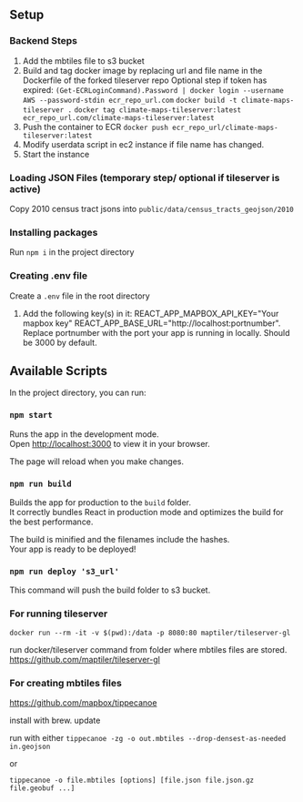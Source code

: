 ## Setup

### Backend Steps
1. Add the mbtiles file to s3 bucket
2. Build and tag docker image by replacing url and file name in the Dockerfile of the forked tileserver repo
    Optional step if token has expired: `(Get-ECRLoginCommand).Password | docker login --username AWS --password-stdin ecr_repo_url.com`
    `docker build -t climate-maps-tileserver .`
    `docker tag climate-maps-tileserver:latest ecr_repo_url.com/climate-maps-tileserver:latest`
3. Push the container to ECR
    `docker push ecr_repo_url/climate-maps-tileserver:latest`
4. Modify userdata script in ec2 instance if file name has changed.
5. Start the instance

### Loading JSON Files (temporary step/ optional if tileserver is active)

Copy 2010 census tract jsons into `public/data/census_tracts_geojson/2010` 
### Installing packages

Run `npm i` in the project directory

### Creating .env file

Create a `.env` file in the root directory
 1. Add the following key(s) in it:
    REACT_APP_MAPBOX_API_KEY="Your mapbox key"
    REACT_APP_BASE_URL="http://localhost:portnumber". Replace portnumber with the port your app is running in locally. Should be 3000 by default.

## Available Scripts

In the project directory, you can run:

### `npm start`

Runs the app in the development mode.\
Open [http://localhost:3000](http://localhost:3000) to view it in your browser.

The page will reload when you make changes.

### `npm run build`

Builds the app for production to the `build` folder.\
It correctly bundles React in production mode and optimizes the build for the best performance.

The build is minified and the filenames include the hashes.\
Your app is ready to be deployed!

### `npm run deploy 's3_url'`

This command will push the build folder to s3 bucket.



### For running  tileserver
`docker run --rm -it -v $(pwd):/data -p 8080:80 maptiler/tileserver-gl `

run docker/tileserver command from folder where mbtiles files are stored.
https://github.com/maptiler/tileserver-gl

### For creating mbtiles files

https://github.com/mapbox/tippecanoe

install with brew. update

run with either 
`tippecanoe -zg -o out.mbtiles --drop-densest-as-needed in.geojson`

or 

`tippecanoe -o file.mbtiles [options] [file.json file.json.gz file.geobuf ...]`
